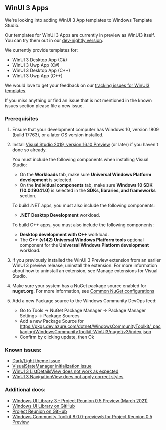 ## WinUI 3 Apps

We're looking into adding WinUI 3 App templates to Windows Template Studio.

Our templates for WinUI 3 Apps are currently in preview as WinUI3 itself. You can try them out in our [dev-nightly version](./../getting-started-extension.md#nightly--pre-release-feeds-for-windows-template-studio).

We currently provide templates for: 
- WinUI 3 Desktop App (C#)
- WinUI 3 Uwp App (C#)
- WinUI 3 Desktop App (C++)
- WinUI 3 Uwp App (C++)

We would love to get your feedback on our [tracking issues for WinUI3 templates](https://github.com/microsoft/WindowsTemplateStudio/issues?q=is%3Aopen+is%3Aissue+label%3Afeature+milestone%3AWinUI3).

If you miss anything or find an issue that is not mentioned in the known issues section please file a new issue.

### Prerequisites

1. Ensure that your development computer has Windows 10, version 1809 (build 17763), or a later OS version installed.

2. Install [Visual Studio 2019, version 16.10 Preview](https://visualstudio.microsoft.com/vs/preview/) (or later) if you haven't done so already. 
   
   You must include the following components when installing Visual Studio:

   - On the **Workloads** tab, make sure **Universal Windows Platform development** is selected.
   - On the **Individual components** tab, make sure **Windows 10 SDK (10.0.19041.0)** is selected in the **SDKs, libraries, and frameworks** section.

   To build .NET apps, you must also include the following components:

   - **.NET Desktop Development** workload.

   To build C++ apps, you must also include the following components:

   - **Desktop development with C++** workload.
   - The **C++ (v142) Universal Windows Platform tools** optional component for the **Universal Windows Platform development** workload.
   
3. If you previously installed the WinUI 3 Preview extension from an earlier WinUI 3 preview release, uninstall the extension. For more information about how to uninstall an extension, see Manage extensions for Visual Studio.

4. Make sure your system has a NuGet package source enabled for **nuget.org**. For more information, see [Common NuGet configurations](https://docs.microsoft.com/en-us/nuget/consume-packages/configuring-nuget-behavior)

5. Add a new Package source to the Windows Community DevOps feed: 
   - Go to Tools -> NuGet Package Manager -> Package Manager Settings -> Package Sources
   - Add a new Package Source for https://pkgs.dev.azure.com/dotnet/WindowsCommunityToolkit/_packaging/WindowsCommunityToolkit-WinUI3/nuget/v3/index.json
   - Confirm by clicking update, then Ok


### Known issues:
- [Dark/Light theme issue](https://github.com/microsoft/WindowsTemplateStudio/issues/4087)
- [VisualStateManager initialization issue](https://github.com/microsoft/WindowsTemplateStudio/issues/4072)
- [WinUI 3 ListDetailsView does not work as expected](https://github.com/microsoft/WindowsTemplateStudio/issues/4160)
- [WinUI 3 NavigationView does not apply correct styles](https://github.com/microsoft/WindowsTemplateStudio/issues/4159)

### Additional docs:
- [Windows UI Library 3 - Project Reunion 0.5 Preview (March 2021)](https://docs.microsoft.com/windows/apps/winui/winui3/)
- [Windows UI Library on GitHub](https://github.com/Microsoft/microsoft-ui-xaml)
- [Project Reunion on GitHub](https://github.com/microsoft/ProjectReunion)
- [Windows Community Toolkit 8.0.0-preview5 for Project Reunion 0.5 Preview](https://github.com/windows-toolkit/WindowsCommunityToolkit/issues/3295)
